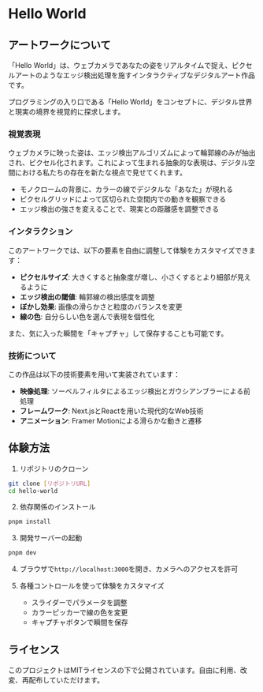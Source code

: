 # Hello World

## アートワークについて

「Hello World」は、ウェブカメラであなたの姿をリアルタイムで捉え、ピクセルアートのようなエッジ検出処理を施すインタラクティブなデジタルアート作品です。

プログラミングの入り口である「Hello World」をコンセプトに、デジタル世界と現実の境界を視覚的に探求します。

### 視覚表現

ウェブカメラに映った姿は、エッジ検出アルゴリズムによって輪郭線のみが抽出され、ピクセル化されます。これによって生まれる抽象的な表現は、デジタル空間における私たちの存在を新たな視点で見せてくれます。

- モノクロームの背景に、カラーの線でデジタルな「あなた」が現れる
- ピクセルグリッドによって区切られた空間内での動きを観察できる
- エッジ検出の強さを変えることで、現実との距離感を調整できる

### インタラクション

このアートワークでは、以下の要素を自由に調整して体験をカスタマイズできます：

- **ピクセルサイズ**: 大きくすると抽象度が増し、小さくするとより細部が見えるように
- **エッジ検出の閾値**: 輪郭線の検出感度を調整
- **ぼかし効果**: 画像の滑らかさと粒度のバランスを変更
- **線の色**: 自分らしい色を選んで表現を個性化

また、気に入った瞬間を「キャプチャ」して保存することも可能です。

### 技術について

この作品は以下の技術要素を用いて実装されています：

- **映像処理**: ソーベルフィルタによるエッジ検出とガウシアンブラーによる前処理
- **フレームワーク**: Next.jsとReactを用いた現代的なWeb技術
- **アニメーション**: Framer Motionによる滑らかな動きと遷移

## 体験方法

1. リポジトリのクローン
```bash
git clone [リポジトリURL]
cd hello-world
```

2. 依存関係のインストール
```bash
pnpm install
```

3. 開発サーバーの起動
```bash
pnpm dev
```

4. ブラウザで`http://localhost:3000`を開き、カメラへのアクセスを許可

5. 各種コントロールを使って体験をカスタマイズ
   - スライダーでパラメータを調整
   - カラーピッカーで線の色を変更
   - キャプチャボタンで瞬間を保存

## ライセンス

このプロジェクトはMITライセンスの下で公開されています。自由に利用、改変、再配布していただけます。 